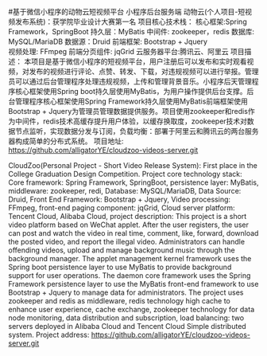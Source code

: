 #基于微信小程序的动物云短视频平台 小程序后台服务端
动物云(个人项目-短视频发布系统)：获学院毕业设计大赛第一名
项目核心技术栈：
核心框架:Spring Framework，SpringBoot	持久层：MyBatis	中间件: zookeeper，redis
数据库: MySQL/MariaDB	数据源：Druid		前端框架: Bootstrap + Jquery	
视频处理: FFmpeg	前端分页组件: jqGrid
云服务器平台:腾讯云、阿里云
项目描述：
本项目是基于微信小程序的短视频平台，用户注册后可以发布和实时观看视频，对发布的视频进行评论、点赞、转发、下载，对违规视频可以进行举报。管理员可以通过后台管理程序处理违规视频，上传和管理背景音乐。小程序后天管理程序核心框架使用Spring boot持久层使用MyBatis，为用户操作提供后台支撑。后台管理程序核心框架使用Spring Framework持久层使用MyBatis前端框架使用Bootstrap + Jquery为管理员管理数据提供服务。项目使用zookeeper和redis作为中间件，redis技术高缓存提升用户体验，以缓存换取度，zookeeper技术对数据节点监听，实现数据分发与订阅，负载均衡：部署于阿里云和腾讯云的两台服务器构成简单的分布式系统。
项目地址:	
https://github.com/alligatorYE/cloudzoo-videos-server.git



CloudZoo(Personal Project - Short Video Release System): First place in the College Graduation Design Competition.
Project core technology stack:
Core framework: Spring Framework, SpringBoot, persistence layer: MyBatis, middleware: zookeeper, redi,
Database: MySQL/MariaDB, Data Source: Druid, Front End Framework: Bootstrap + Jquery,
Video processing: FFmpeg, front-end paging component: jqGrid,
Cloud server platform: Tencent Cloud, Alibaba Cloud,
project description:
This project is a short video platform based on WeChat applet. After the user registers, the user can post and watch the video in real time, comment, like, forward, download the posted video, and report the illegal video. Administrators can handle offending videos, upload and manage background music through the background manager. The applet management kernel framework uses the Spring boot persistence layer to use MyBatis to provide background support for user operations. The daemon core framework uses the Spring Framework persistence layer to use the MyBatis front-end framework to use Bootstrap + Jquery to manage data for administrators. The project uses zookeeper and redis as middleware, redis technology high cache to enhance user experience, cache exchange, zookeeper technology for data node monitoring, data distribution and subscription, load balancing: two servers deployed in Alibaba Cloud and Tencent Cloud Simple distributed system.
Project address: https://github.com/alligatorYE/cloudzoo-videos-server.git
